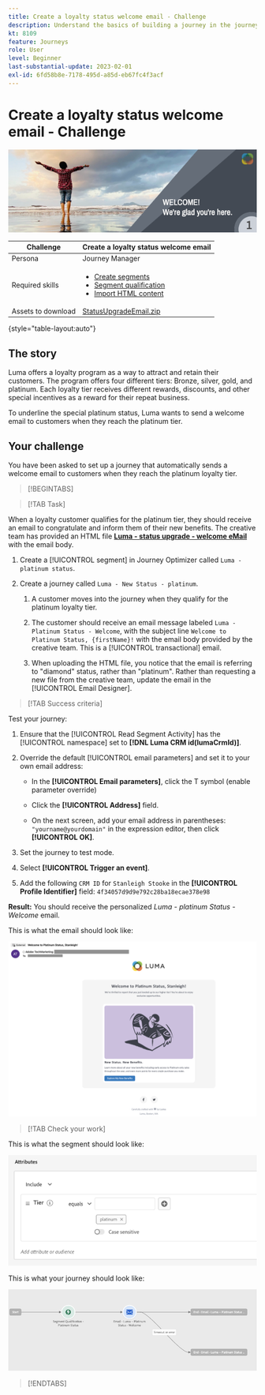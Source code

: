 ```yaml
---
title: Create a loyalty status welcome email - Challenge
description: Understand the basics of building a journey in the journey canvas.
kt: 8109
feature: Journeys
role: User
level: Beginner
last-substantial-update: 2023-02-01
exl-id: 6fd58b8e-7178-495d-a85d-eb67fc4f3acf
---
```

# Create a loyalty status welcome email - Challenge

![Loyalty status welcome email - Challenge Banner](/help/challenges/assets/email-assets/luma-transactional-onboarding-1.png)

|Challenge|Create a loyalty status welcome email|
|---|---|
|Persona|Journey Manager|
|Required skills|<ul><li>[Create segments](https://experienceleague.adobe.com/docs/journey-optimizer-learn/tutorials/profiles-segments-subscriptions/create-segments.html)</li> <li>[Segment qualification](https://experienceleague.adobe.com/docs/journey-optimizer-learn/tutorials/create-journeys/use-case-read-segment-qualification.html)</li><li>[Import HTML content](https://experienceleague.adobe.com/docs/journey-optimizer-learn/tutorials/email-channel/import-and-author-html-email-content.html)</li></ul>|
|Assets to download|[StatusUpgradeEmail.zip](/help/challenges/assets/email-assets/StatusUpgradeEmail.zip)|

{style="table-layout:auto"}

## The story

Luma offers a loyalty program as a way to attract and retain their customers. The program offers four different tiers: Bronze, silver, gold, and platinum. Each loyalty tier receives different rewards, discounts, and other special incentives as a reward for their repeat business.

To underline the special platinum status, Luma wants to send a welcome email to customers when they reach the platinum tier.

## Your challenge

You have been asked to set up a journey that automatically sends a welcome email to customers when they reach the platinum loyalty tier.

>[!BEGINTABS]

>[!TAB Task]

When a loyalty customer qualifies for the platinum tier, they should receive an email to congratulate and inform them of their new benefits. The creative team has provided an HTML file **[Luma - status upgrade - welcome eMail](/help/challenges/assets/email-assets/StatusUpgradeEmail.zip)** with the email body.

1. Create a [!UICONTROL segment] in Journey Optimizer called `Luma - platinum status`.

1. Create a journey called `Luma - New Status - platinum`. 

   1. A customer moves into the journey when they qualify for the platinum loyalty tier.

   1. The customer should receive an email message labeled `Luma - Platinum Status - Welcome`, with the subject line `Welcome to Platinum Status, {firstName}!` with the email body provided by the creative team. This is a [!UICONTROL transactional] email.

   1. When uploading the HTML file, you notice that the email is referring to "diamond" status, rather than "platinum". Rather than requesting a new file from the creative team, update the email in the [!UICONTROL Email Designer].

>[!TAB Success criteria]

Test your journey: 

1. Ensure that the [!UICONTROL Read Segment Activity] has the [!UICONTROL namespace] set to **[!DNL Luma CRM id(lumaCrmId)]**.

1. Override the default [!UICONTROL email parameters] and set it to your own email address: 
    * In the **[!UICONTROL Email parameters]**, click the T symbol (enable parameter override)

    * Click the **[!UICONTROL Address]** field.

    * On the next screen, add your email address in parentheses: `"yourname@yourdomain"` in the expression editor, then click **[!UICONTROL OK]**.

1. Set the journey to test mode.

1. Select **[!UICONTROL Trigger an event]**.

1. Add the following `CRM ID` for `Stanleigh Stooke` in the **[!UICONTROL Profile Identifier]** field: `4f34057d9d9e792c28ba18ecae378e98`

**Result:** You should receive the personalized *Luma - platinum Status - Welcome* email. 

This is what the email should look like:

![Luma - status upgrade - welcome eMail](/help/challenges/assets/status-upgrade-welcome-email.png)

>[!TAB Check your work]

This is what the segment should look like: 

![Luma - platinum status- segment](/help/challenges/assets/segment-luma-platinum-status.png)

This is what your journey should look like: 

![platinum-status-upgrade-journey](/help/challenges/assets/journey-luma-status-upgrade.png)

>[!ENDTABS]
